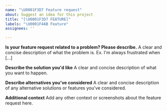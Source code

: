 ```yaml
---
name: "\U0001F3D7️ Feature request"
about: Suggest an idea for this project
title: "[\U0001F3D7️ FEATURE]"
labels: "\U0001F4AB Feature"
assignees: ''

---
```


**Is your feature request related to a problem? Please describe.**
A clear and concise description of what the problem is. Ex. I'm always frustrated when [...]

**Describe the solution you'd like**
A clear and concise description of what you want to happen.

**Describe alternatives you've considered**
A clear and concise description of any alternative solutions or features you've considered.

**Additional context**
Add any other context or screenshots about the feature request here.
